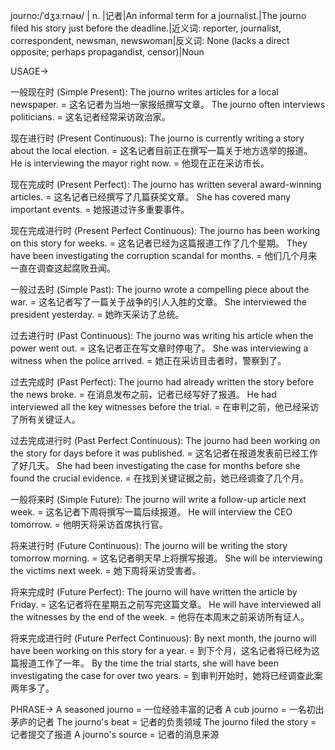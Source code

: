 journo:/ˈdʒɜːrnəʊ/ | n. |记者|An informal term for a journalist.|The journo filed his story just before the deadline.|近义词: reporter, journalist, correspondent, newsman, newswoman|反义词: None (lacks a direct opposite; perhaps propagandist, censor)|Noun


USAGE->

一般现在时 (Simple Present):
The journo writes articles for a local newspaper. = 这名记者为当地一家报纸撰写文章。
The journo often interviews politicians. = 这名记者经常采访政治家。

现在进行时 (Present Continuous):
The journo is currently writing a story about the local election. = 这名记者目前正在撰写一篇关于地方选举的报道。
He is interviewing the mayor right now. = 他现在正在采访市长。

现在完成时 (Present Perfect):
The journo has written several award-winning articles. = 这名记者已经撰写了几篇获奖文章。
She has covered many important events. = 她报道过许多重要事件。

现在完成进行时 (Present Perfect Continuous):
The journo has been working on this story for weeks. = 这名记者已经为这篇报道工作了几个星期。
They have been investigating the corruption scandal for months. = 他们几个月来一直在调查这起腐败丑闻。

一般过去时 (Simple Past):
The journo wrote a compelling piece about the war. = 这名记者写了一篇关于战争的引人入胜的文章。
She interviewed the president yesterday. = 她昨天采访了总统。

过去进行时 (Past Continuous):
The journo was writing his article when the power went out. = 这名记者正在写文章时停电了。
She was interviewing a witness when the police arrived. = 她正在采访目击者时，警察到了。

过去完成时 (Past Perfect):
The journo had already written the story before the news broke. = 在消息发布之前，记者已经写好了报道。
He had interviewed all the key witnesses before the trial. = 在审判之前，他已经采访了所有关键证人。

过去完成进行时 (Past Perfect Continuous):
The journo had been working on the story for days before it was published. = 这名记者在报道发表前已经工作了好几天。
She had been investigating the case for months before she found the crucial evidence. = 在找到关键证据之前，她已经调查了几个月。

一般将来时 (Simple Future):
The journo will write a follow-up article next week. = 这名记者下周将撰写一篇后续报道。
He will interview the CEO tomorrow. = 他明天将采访首席执行官。

将来进行时 (Future Continuous):
The journo will be writing the story tomorrow morning. = 这名记者明天早上将撰写报道。
She will be interviewing the victims next week. = 她下周将采访受害者。

将来完成时 (Future Perfect):
The journo will have written the article by Friday. = 这名记者将在星期五之前写完这篇文章。
He will have interviewed all the witnesses by the end of the week. = 他将在本周末之前采访所有证人。

将来完成进行时 (Future Perfect Continuous):
By next month, the journo will have been working on this story for a year. = 到下个月，这名记者将已经为这篇报道工作了一年。
By the time the trial starts, she will have been investigating the case for over two years. = 到审判开始时，她将已经调查此案两年多了。


PHRASE->
A seasoned journo = 一位经验丰富的记者
A cub journo =  一名初出茅庐的记者
The journo's beat = 记者的负责领域
The journo filed the story = 记者提交了报道
A journo's source = 记者的消息来源